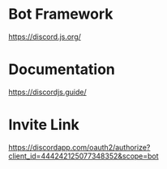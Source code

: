 # Bot Framework

https://discord.js.org/

# Documentation

https://discordjs.guide/

# Invite Link

https://discordapp.com/oauth2/authorize?client_id=444242125077348352&scope=bot
